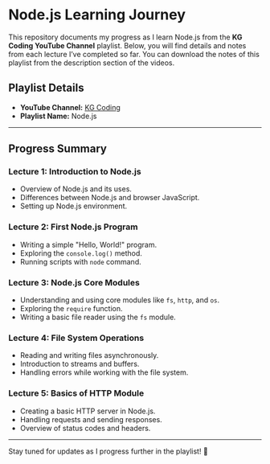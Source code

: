 # Node.js Learning Journey  

This repository documents my progress as I learn Node.js from the **KG Coding YouTube Channel** playlist. Below, you will find details and notes from each lecture I’ve completed so far. You can download the notes of this playlist from the description section of the videos.
 

## Playlist Details  
- **YouTube Channel:** [KG Coding](https://www.youtube.com/c/KGCoding)  
- **Playlist Name:** Node.js  

---

## Progress Summary  

### Lecture 1: Introduction to Node.js  
- Overview of Node.js and its uses.  
- Differences between Node.js and browser JavaScript.  
- Setting up Node.js environment.  

### Lecture 2: First Node.js Program  
- Writing a simple "Hello, World!" program.  
- Exploring the `console.log()` method.  
- Running scripts with `node` command.  

### Lecture 3: Node.js Core Modules  
- Understanding and using core modules like `fs`, `http`, and `os`.  
- Exploring the `require` function.  
- Writing a basic file reader using the `fs` module.  

### Lecture 4: File System Operations  
- Reading and writing files asynchronously.  
- Introduction to streams and buffers.  
- Handling errors while working with the file system.  

### Lecture 5: Basics of HTTP Module  
- Creating a basic HTTP server in Node.js.  
- Handling requests and sending responses.  
- Overview of status codes and headers.  

---

Stay tuned for updates as I progress further in the playlist! 🚀  
